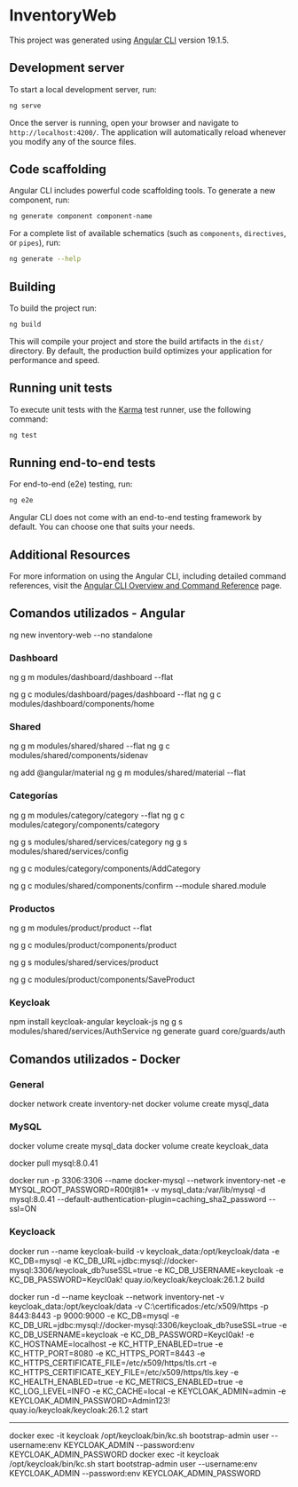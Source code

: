# InventoryWeb

This project was generated using [Angular CLI](https://github.com/angular/angular-cli) version 19.1.5.

## Development server

To start a local development server, run:

```bash
ng serve
```

Once the server is running, open your browser and navigate to `http://localhost:4200/`. The application will automatically reload whenever you modify any of the source files.

## Code scaffolding

Angular CLI includes powerful code scaffolding tools. To generate a new component, run:

```bash
ng generate component component-name
```

For a complete list of available schematics (such as `components`, `directives`, or `pipes`), run:

```bash
ng generate --help
```

## Building

To build the project run:

```bash
ng build
```

This will compile your project and store the build artifacts in the `dist/` directory. By default, the production build optimizes your application for performance and speed.

## Running unit tests

To execute unit tests with the [Karma](https://karma-runner.github.io) test runner, use the following command:

```bash
ng test
```

## Running end-to-end tests

For end-to-end (e2e) testing, run:

```bash
ng e2e
```

Angular CLI does not come with an end-to-end testing framework by default. You can choose one that suits your needs.

## Additional Resources

For more information on using the Angular CLI, including detailed command references, visit the [Angular CLI Overview and Command Reference](https://angular.dev/tools/cli) page.

## Comandos utilizados - Angular
ng new inventory-web --no standalone

### Dashboard
ng g m modules/dashboard/dashboard --flat

ng g c modules/dashboard/pages/dashboard --flat
ng g c modules/dashboard/components/home

### Shared
ng g m modules/shared/shared --flat
ng g c modules/shared/components/sidenav

ng add @angular/material
ng g m modules/shared/material --flat

### Categorías
ng g m modules/category/category --flat
ng g c modules/category/components/category

ng g s modules/shared/services/category
ng g s modules/shared/services/config

ng g c modules/category/components/AddCategory

ng g c modules/shared/components/confirm --module shared.module

### Productos
ng g m modules/product/product --flat

ng g c modules/product/components/product

ng g s modules/shared/services/product

ng g c modules/product/components/SaveProduct

### Keycloak
npm install keycloak-angular keycloak-js
ng g s modules/shared/services/AuthService
ng generate guard core/guards/auth


## Comandos utilizados - Docker

### General
docker network create inventory-net
docker volume create mysql_data

### MySQL
docker volume create mysql_data
docker volume create keycloak_data

docker pull mysql:8.0.41

docker run -p 3306:3306 --name docker-mysql --network inventory-net -e MYSQL_ROOT_PASSWORD=R00tjl81* -v mysql_data:/var/lib/mysql -d mysql:8.0.41 --default-authentication-plugin=caching_sha2_password --ssl=ON


### Keycloack
docker run --name keycloak-build -v keycloak_data:/opt/keycloak/data -e KC_DB=mysql -e KC_DB_URL=jdbc:mysql://docker-mysql:3306/keycloak_db?useSSL=true -e KC_DB_USERNAME=keycloak -e KC_DB_PASSWORD=Keycl0ak! quay.io/keycloak/keycloak:26.1.2 build

docker run -d --name keycloak --network inventory-net -v keycloak_data:/opt/keycloak/data -v C:\certificados:/etc/x509/https -p 8443:8443 -p 9000:9000 -e KC_DB=mysql -e KC_DB_URL=jdbc:mysql://docker-mysql:3306/keycloak_db?useSSL=true -e KC_DB_USERNAME=keycloak -e KC_DB_PASSWORD=Keycl0ak! -e KC_HOSTNAME=localhost -e KC_HTTP_ENABLED=true -e KC_HTTP_PORT=8080 -e KC_HTTPS_PORT=8443 -e KC_HTTPS_CERTIFICATE_FILE=/etc/x509/https/tls.crt -e KC_HTTPS_CERTIFICATE_KEY_FILE=/etc/x509/https/tls.key -e KC_HEALTH_ENABLED=true -e KC_METRICS_ENABLED=true -e KC_LOG_LEVEL=INFO -e KC_CACHE=local -e KEYCLOAK_ADMIN=admin -e KEYCLOAK_ADMIN_PASSWORD=Admin123! quay.io/keycloak/keycloak:26.1.2 start

------
docker exec -it keycloak /opt/keycloak/bin/kc.sh bootstrap-admin user --username:env KEYCLOAK_ADMIN --password:env KEYCLOAK_ADMIN_PASSWORD
docker exec -it keycloak /opt/keycloak/bin/kc.sh start bootstrap-admin user --username:env KEYCLOAK_ADMIN --password:env KEYCLOAK_ADMIN_PASSWORD
